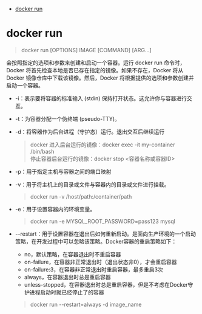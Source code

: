 - [docker run](#docker-run)

# docker run

> docker run [OPTIONS] IMAGE [COMMAND] [ARG...]

会按照指定的选项和参数来创建和启动一个容器。运行 docker run 命令时，Docker 将首先检查本地是否已存在指定的镜像。如果不存在，Docker 将从 Docker 镜像仓库中下载该镜像。然后，Docker 将根据提供的选项和参数创建并启动一个容器。

- -i：表示要将容器的标准输入 (stdin) 保持打开状态。这允许你与容器进行交互。
  
- -t：为容器分配一个伪终端 (pseudo-TTY)。

- -d：将容器作为后台进程（守护态）运行。退出交互后继续运行
  > docker 进入后台运行的镜像：docker exec -it my-container /bin/bash  
  > 停止容器后台运行的镜像：docker stop <容器名称或容器ID>  

- -p：用于指定主机与容器之间的端口映射

- -v：用于将主机上的目录或文件与容器内的目录或文件进行挂载。
  > docker run -v /host/path:/container/path  

- -e：用于设置容器内的环境变量。
  > docker run -e MYSQL_ROOT_PASSWORD=pass123 mysql  

- --restart：用于设置容器在退出后如何重新启动。是面向生产环境的一个启动策略，在开发过程中可以忽略该策略。Docker容器的重启策略如下：
  - no，默认策略，在容器退出时不重启容器
  - on-failure，在容器非正常退出时（退出状态非0），才会重启容器
  - on-failure:3，在容器非正常退出时重启容器，最多重启3次
  - always，在容器退出时总是重启容器
  - unless-stopped，在容器退出时总是重启容器，但是不考虑在Docker守护进程启动时就已经停止了的容器
  > docker run --restart=always -d image_name  
